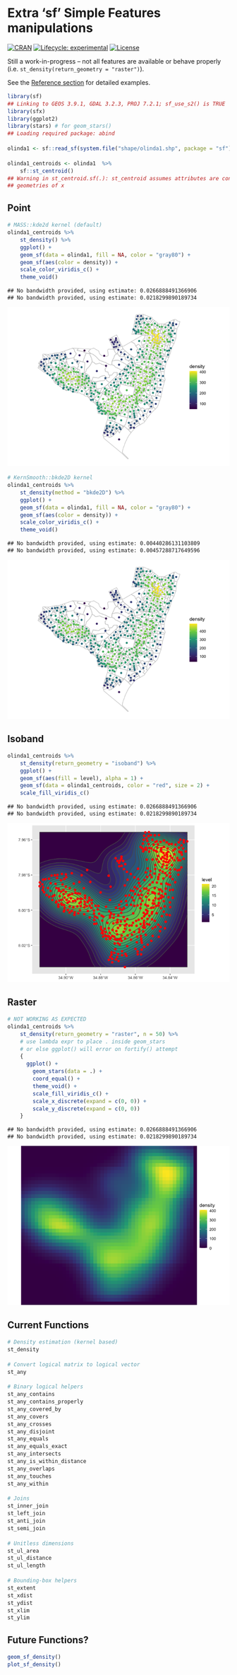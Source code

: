 
# Extra ‘sf’ Simple Features manipulations

[![CRAN](http://www.r-pkg.org/badges/version/sfx)](https://cran.r-project.org/package=sfx)
[![Lifecycle:
experimental](https://img.shields.io/badge/lifecycle-experimental-red.svg)](https://www.tidyverse.org/lifecycle/#experimental)
[![License](http://img.shields.io/badge/license-GPL%20%28%3E=%202%29-brightgreen.svg?style=flat)](http://www.gnu.org/licenses/gpl-2.0.html)

Still a work-in-progress – not all features are available or behave
properly (i.e. `st_density(return_geometry = "raster")`).

See the [Reference
section](http://seasmith.github.io/packages/sfx/reference/index.html)
for detailed examples.

``` r
library(sf)
## Linking to GEOS 3.9.1, GDAL 3.2.3, PROJ 7.2.1; sf_use_s2() is TRUE
library(sfx)
library(ggplot2)
library(stars) # for geom_stars() 
## Loading required package: abind

olinda1 <- sf::read_sf(system.file("shape/olinda1.shp", package = "sf"))

olinda1_centroids <- olinda1  %>%
    sf::st_centroid()
## Warning in st_centroid.sf(.): st_centroid assumes attributes are constant over
## geometries of x
```

## Point

``` r
# MASS::kde2d kernel (default)
olinda1_centroids %>%
    st_density() %>%
    ggplot() +
    geom_sf(data = olinda1, fill = NA, color = "gray80") +
    geom_sf(aes(color = density)) +
    scale_color_viridis_c() +
    theme_void()
```

    ## No bandwidth provided, using estimate: 0.0266888491366906
    ## No bandwidth provided, using estimate: 0.0218299890189734

![](README_files/figure-gfm/unnamed-chunk-2-1.png)<!-- -->

``` r
# KernSmooth::bkde2D kernel
olinda1_centroids %>%
    st_density(method = "bkde2D") %>%
    ggplot() +
    geom_sf(data = olinda1, fill = NA, color = "gray80") +
    geom_sf(aes(color = density)) +
    scale_color_viridis_c() +
    theme_void()
```

    ## No bandwidth provided, using estimate: 0.00440286131103809
    ## No bandwidth provided, using estimate: 0.00457288717649596

![](README_files/figure-gfm/unnamed-chunk-2-2.png)<!-- -->

## Isoband

``` r
olinda1_centroids %>%
    st_density(return_geometry = "isoband") %>%
    ggplot() +
    geom_sf(aes(fill = level), alpha = 1) +
    geom_sf(data = olinda1_centroids, color = "red", size = 2) +
    scale_fill_viridis_c()
```

    ## No bandwidth provided, using estimate: 0.0266888491366906
    ## No bandwidth provided, using estimate: 0.0218299890189734

![](README_files/figure-gfm/unnamed-chunk-3-1.png)<!-- -->

## Raster

``` r
# NOT WORKING AS EXPECTED
olinda1_centroids %>%
    st_density(return_geometry = "raster", n = 50) %>%
    # use lambda expr to place . inside geom_stars
    # or else ggplot() will error on fortify() attempt
    {
      ggplot() +
        geom_stars(data = .) +
        coord_equal() +
        theme_void() +
        scale_fill_viridis_c() +
        scale_x_discrete(expand = c(0, 0)) +
        scale_y_discrete(expand = c(0, 0))
    }
```

    ## No bandwidth provided, using estimate: 0.0266888491366906
    ## No bandwidth provided, using estimate: 0.0218299890189734

![](README_files/figure-gfm/unnamed-chunk-4-1.png)<!-- -->

## Current Functions

``` r
# Density estimation (kernel based)
st_density

# Convert logical matrix to logical vector
st_any

# Binary logical helpers
st_any_contains
st_any_contains_properly
st_any_covered_by
st_any_covers
st_any_crosses
st_any_disjoint
st_any_equals
st_any_equals_exact
st_any_intersects
st_any_is_within_distance
st_any_overlaps
st_any_touches
st_any_within

# Joins
st_inner_join
st_left_join
st_anti_join
st_semi_join

# Unitless dimensions
st_ul_area
st_ul_distance
st_ul_length

# Bounding-box helpers
st_extent
st_xdist
st_ydist
st_xlim
st_ylim
```

## Future Functions?

``` r
geom_sf_density()
plot_sf_density()
```
